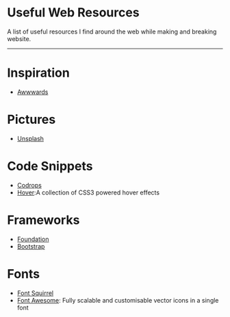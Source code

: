 <h1>Useful Web Resources</h1>
A list of useful resources I find around the web while making and breaking website.
<hr />

<h1>Inspiration</h1>

<ul>
<li><a href="http://www.awwwards.com">Awwwards</a></li>
</ul>

<h1>Pictures</h1>

<ul>
<li><a href="https://unsplash.com">Unsplash</a></li>
</ul>

<h1>Code Snippets</h1>

<ul>
<li><a href="http://tympanus.net/codrops/">Codrops</a></li>
<li><a href="http://ianlunn.github.io/Hover/">Hover</a>:A collection of CSS3 powered hover effects</li>
</ul>

<h1>Frameworks</h1>

<ul>
<li><a href="http://foundation.zurb.com">Foundation</a></li>
<li><a href="https://getbootstrap.com">Bootstrap</a></li>
</ul>

<h1>Fonts</h1>

<ul>
<li><a href="http://www.fontsquirrel.com">Font Squirrel</a></li>
<li><a href="http://fontawesome.io">Font Awesome</a>: Fully scalable and customisable vector icons in a single font</li>
</ul>
